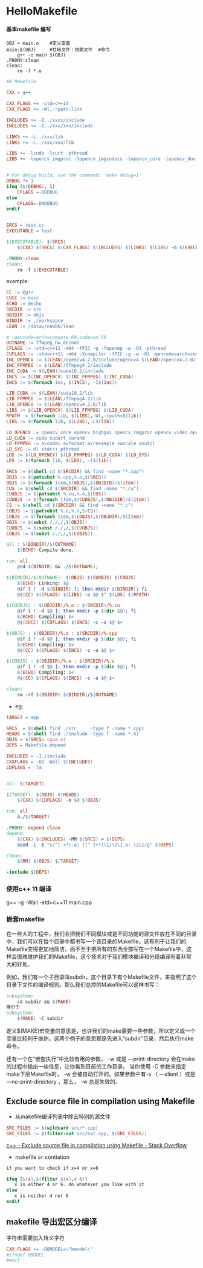 # HelloMakefile

#### 基本makefile 编写

```
OBJ = main.o    #定义变量
main:$(OBJ)     #目标文件：依赖文件  #命令
    g++ -o main $(OBJ) 
.PHONY:clean
clean:
    rm -f *.o
```

```makefile
## Makefile

CXX = g++

CXX_FLAGS += -std=c++14
CXX_FLAGS += -Wl,-rpath-link

INCLUDES += -I../xxxx/include                                           # 头路径
INCLUDES += -I../xxx/xxx/include

LINKS += -L../xxx/lib                                                   # 库路径
LINKS += -L../xxx/xxx/lib                                               

LIBS += -lcuda -lcurt -pthread                                          # 添加一些依赖库
LIBS += -lopencv_imgproc -lopencv_imgcodecs -lopencv_core -lopencv_dnn


# For debug build, use the command: `make debug=1' 
DEBUG ?= 1
ifeq ($(DEBUG), 1)
    CFLAGS =-DDEBUG
else
    CFLAGS=-DNDEBUG
endif


SRCS = test.cc
EXECUTABLE = test

$(EXECUTABLE): $(SRCS)                                                 # 编译指令
    $(CXX) $(SRCS) $(CXX_FLAGS) $(INCLUDES) $(LINKS) $(LIBS) -o $(EXECUTABLE)

.PHONY:clean
clean:                                                                 # make clean
    rm -f $(EXECUTABLE)
```

example:

```makefile
CC := @g++
CUCC := nvcc
ECHO := @echo
SRCDIR := src
OBJDIR := objs
BINDIR := ./workspace
LEAN := /datav/newbb/lean

# -gencode=arch=compute_60,code=sm_60
OUTNAME := ffmpeg_hw_decode
CFLAGS := -std=c++11 -m64 -fPIC -g -fopenmp -w -O3 -pthread
CUFLAGS := -std=c++11 -m64 -Xcompiler -fPIC -g -w -O3 -gencode=arch=compute_75,code=sm_75
INC_OPENCV := $(LEAN)/opencv4.2.0/include/opencv4 $(LEAN)/opencv4.2.0/include/opencv4/opencv $(LEAN)/opencv4.2.0/include/opencv4/opencv2
INC_FFMPEG := $(LEAN)/ffmpeg4.2/include
INC_CUDA := $(LEAN)/cuda10.2/include 
INCS := $(INC_OPENCV) $(INC_FFMPEG) $(INC_CUDA)
INCS := $(foreach inc, $(INCS), -I$(inc))

LIB_CUDA := $(LEAN)/cuda10.2/lib
LIB_FFMPEG := $(LEAN)/ffmpeg4.2/lib
LIB_OPENCV := $(LEAN)/opencv4.2.0/lib
LIBS := $(LIB_OPENCV) $(LIB_FFMPEG) $(LIB_CUDA)
RPATH := $(foreach lib, $(LIBS),-Wl,-rpath=$(lib))
LIBS := $(foreach lib, $(LIBS),-L$(lib))

LD_OPENCV := opencv_core opencv_highgui opencv_imgproc opencv_video opencv_videoio opencv_imgcodecs
LD_CUDA := cuda cudart curand
LD_FFMPEG := avcodec avformat avresample swscale avutil
LD_SYS := dl stdc++ pthread
LDS := $(LD_OPENCV) $(LD_FFMPEG) $(LD_CUDA) $(LD_SYS)
LDS := $(foreach lib, $(LDS), -l$(lib))

SRCS := $(shell cd $(SRCDIR) && find -name "*.cpp")
OBJS := $(patsubst %.cpp,%.o,$(SRCS))
OBJS := $(foreach item,$(OBJS),$(OBJDIR)/$(item))
CUS := $(shell cd $(SRCDIR) && find -name "*.cu")
CUOBJS := $(patsubst %.cu,%.o,$(CUS))
CUOBJS := $(foreach item,$(CUOBJS),$(OBJDIR)/$(item))
CS := $(shell cd $(SRCDIR) && find -name "*.c")
COBJS := $(patsubst %.c,%.o,$(CS))
COBJS := $(foreach item,$(COBJS),$(OBJDIR)/$(item))
OBJS := $(subst /./,/,$(OBJS))
CUOBJS := $(subst /./,/,$(CUOBJS))
COBJS := $(subst /./,/,$(COBJS))

all : $(BINDIR)/$(OUTNAME)
    $(ECHO) Compile done.

run: all
    @cd $(BINDIR) && ./$(OUTNAME);

$(BINDIR)/$(OUTNAME): $(OBJS) $(CUOBJS) $(COBJS)
    $(ECHO) Linking: $@
    @if [ ! -d $(BINDIR) ]; then mkdir $(BINDIR); fi
    @$(CC) $(CFLAGS) $(LIBS) -o $@ $^ $(LDS) $(RPATH)

$(CUOBJS) : $(OBJDIR)/%.o : $(SRCDIR)/%.cu
    @if [ ! -d $@ ]; then mkdir -p $(dir $@); fi
    $(ECHO) Compiling: $<
    @$(CUCC) $(CUFLAGS) $(INCS) -c -o $@ $<

$(OBJS) : $(OBJDIR)/%.o : $(SRCDIR)/%.cpp
    @if [ ! -d $@ ]; then mkdir -p $(dir $@); fi
    $(ECHO) Compiling: $<
    @$(CC) $(CFLAGS) $(INCS) -c -o $@ $<

$(COBJS) : $(OBJDIR)/%.o : $(SRCDIR)/%.c
    @if [ ! -d $@ ]; then mkdir -p $(dir $@); fi
    $(ECHO) Compiling: $<
    @$(CC) $(CFLAGS) $(INCS) -c -o $@ $<

clean:
    rm -rf $(OBJDIR) $(BINDIR)/$(OUTNAME)
```

- eg:

```makefile
TARGET = app

SRCS  = $(shell find ./src     -type f -name *.cpp)
HEADS = $(shell find ./include -type f -name *.h)
OBJS = $(SRCS:.cpp=.o)
DEPS = Makefile.depend

INCLUDES = -I./include
CXXFLAGS = -O2 -Wall $(INCLUDES)
LDFLAGS = -lm


all: $(TARGET)

$(TARGET): $(OBJS) $(HEADS)
    $(CXX) $(LDFLAGS) -o $@ $(OBJS)

run: all
    @./$(TARGET)

.PHONY: depend clean
depend:
    $(CXX) $(INCLUDES) -MM $(SRCS) > $(DEPS)
    @sed -i -E "s/^(.+?).o: ([^ ]+?)\1/\2\1.o: \2\1/g" $(DEPS)

clean:
    $(RM) $(OBJS) $(TARGET)

-include $(DEPS)
```

### 使用c++ 11 编译

g++ -g -Wall -std=c++11 main.cpp

### 嵌套makefile

在一些大的工程中，我们会把我们不同模块或是不同功能的源文件放在不同的目录中，我们可以在每个目录中都书写一个该目录的Makefile，这有利于让我们的Makefile变得更加地简洁，而不至于把所有的东西全部写在一个Makefile中，这样会很难维护我们的Makefile，这个技术对于我们模块编译和分段编译有着非常大的好处。

例如，我们有一个子目录叫subdir，这个目录下有个Makefile文件，来指明了这个目录下文件的编译规则。那么我们总控的Makefile可以这样书写：

```makefile
subsystem:
    cd subdir && $(MAKE)
等价于
subsystem:
    $(MAKE) -C subdir
```

定义$(MAKE)宏变量的意思是，也许我们的make需要一些参数，所以定义成一个变量比较利于维护。这两个例子的意思都是先进入“subdir”目录，然后执行make命令。

还有一个在“嵌套执行”中比较有用的参数， -w 或是 —print-directory 会在make的过程中输出一些信息，让你看到目前的工作目录。
当你使用 -C 参数来指定make下层Makefile时， -w 会被自动打开的。如果参数中有-s （ —slient ）或是 —no-print-directory ，那么， -w 总是失效的。

## Exclude source file in compilation using Makefile

- 从makefile编译列表中除去特别的源文件

```makefile
SRC_FILES := $(wildcard src/*.cpp)
SRC_FILES := $(filter-out src/bar.cpp, $(SRC_FILES))
```

[c++ - Exclude source file in compilation using Makefile - Stack Overflow](https://stackoverflow.com/questions/10276202/exclude-source-file-in-compilation-using-makefile)

- makefile `or` contiation

```makefile
if you want to check if x=4 or x=6

ifeq ($(x),$(filter $(x),4 6))   
   x is either 4 or 6. do whatever you like with it
else  
   x is neither 4 nor 6  
endif
```



## makefile 导出宏区分编译

字符串需要加入转义字符

```makefile
CXX_FLAGS += -DBMODEL=\"bmodel\"
#ifndef BMODEL
#enif
```